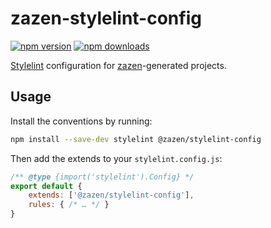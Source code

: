 # zazen-stylelint-config

[![npm version][npm-img]][npm-url]
[![npm downloads][npm-dls]][npm-url]

[Stylelint][] configuration for [zazen][]-generated projects.

## Usage

Install the conventions by running:

```sh
npm install --save-dev stylelint @zazen/stylelint-config
```

Then add the extends to your `stylelint.config.js`:

```js
/** @type {import('stylelint').Config} */
export default {
	extends: ['@zazen/stylelint-config'],
	rules: { /* … */ }
}
```

[npm-url]: https://www.npmjs.com/package/@zazen/stylelint-config

[npm-img]: https://img.shields.io/npm/v/@zazen/stylelint-config.svg?style=flat-square

[npm-dls]: https://img.shields.io/npm/dt/@zazen/stylelint-config.svg?style=flat-square

[issues-url]: https://github.com/stormwarning/zazen-stylelint-config/issues

[issues-img]: https://img.shields.io/github/issues/stormwarning/zazen-stylelint-config.svg?style=flat-square

[stylelint]: https://stylelint.io

[zazen]: https://github.com/stormwarning/zazen
